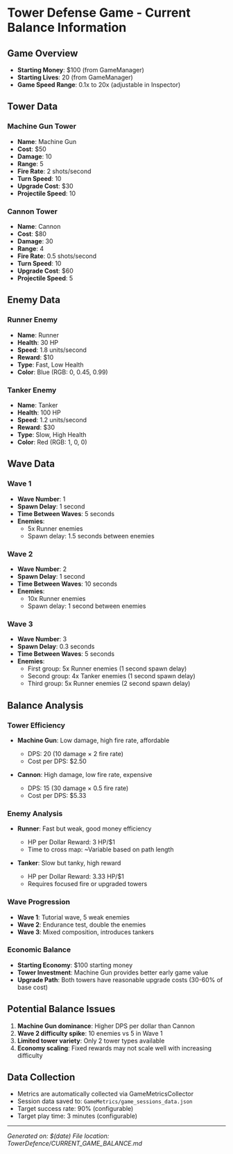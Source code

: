 # Tower Defense Game - Current Balance Information

## Game Overview
- **Starting Money**: $100 (from GameManager)
- **Starting Lives**: 20 (from GameManager)
- **Game Speed Range**: 0.1x to 20x (adjustable in Inspector)

## Tower Data

### Machine Gun Tower
- **Name**: Machine Gun
- **Cost**: $50
- **Damage**: 10
- **Range**: 5
- **Fire Rate**: 2 shots/second
- **Turn Speed**: 10
- **Upgrade Cost**: $30
- **Projectile Speed**: 10

### Cannon Tower
- **Name**: Cannon
- **Cost**: $80
- **Damage**: 30
- **Range**: 4
- **Fire Rate**: 0.5 shots/second
- **Turn Speed**: 10
- **Upgrade Cost**: $60
- **Projectile Speed**: 5

## Enemy Data

### Runner Enemy
- **Name**: Runner
- **Health**: 30 HP
- **Speed**: 1.8 units/second
- **Reward**: $10
- **Type**: Fast, Low Health
- **Color**: Blue (RGB: 0, 0.45, 0.99)

### Tanker Enemy
- **Name**: Tanker
- **Health**: 100 HP
- **Speed**: 1.2 units/second
- **Reward**: $30
- **Type**: Slow, High Health
- **Color**: Red (RGB: 1, 0, 0)

## Wave Data

### Wave 1
- **Wave Number**: 1
- **Spawn Delay**: 1 second
- **Time Between Waves**: 5 seconds
- **Enemies**: 
  - 5x Runner enemies
  - Spawn delay: 1.5 seconds between enemies

### Wave 2
- **Wave Number**: 2
- **Spawn Delay**: 1 second
- **Time Between Waves**: 10 seconds
- **Enemies**: 
  - 10x Runner enemies
  - Spawn delay: 1 second between enemies

### Wave 3
- **Wave Number**: 3
- **Spawn Delay**: 0.3 seconds
- **Time Between Waves**: 5 seconds
- **Enemies**: 
  - First group: 5x Runner enemies (1 second spawn delay)
  - Second group: 4x Tanker enemies (1 second spawn delay)
  - Third group: 5x Runner enemies (2 second spawn delay)

## Balance Analysis

### Tower Efficiency
- **Machine Gun**: Low damage, high fire rate, affordable
  - DPS: 20 (10 damage × 2 fire rate)
  - Cost per DPS: $2.50
  
- **Cannon**: High damage, low fire rate, expensive
  - DPS: 15 (30 damage × 0.5 fire rate)
  - Cost per DPS: $5.33

### Enemy Analysis
- **Runner**: Fast but weak, good money efficiency
  - HP per Dollar Reward: 3 HP/$1
  - Time to cross map: ~Variable based on path length
  
- **Tanker**: Slow but tanky, high reward
  - HP per Dollar Reward: 3.33 HP/$1
  - Requires focused fire or upgraded towers

### Wave Progression
- **Wave 1**: Tutorial wave, 5 weak enemies
- **Wave 2**: Endurance test, double the enemies
- **Wave 3**: Mixed composition, introduces tankers

### Economic Balance
- **Starting Economy**: $100 starting money
- **Tower Investment**: Machine Gun provides better early game value
- **Upgrade Path**: Both towers have reasonable upgrade costs (30-60% of base cost)

## Potential Balance Issues
1. **Machine Gun dominance**: Higher DPS per dollar than Cannon
2. **Wave 2 difficulty spike**: 10 enemies vs 5 in Wave 1
3. **Limited tower variety**: Only 2 tower types available
4. **Economy scaling**: Fixed rewards may not scale well with increasing difficulty

## Data Collection
- Metrics are automatically collected via GameMetricsCollector
- Session data saved to: `GameMetrics/game_sessions_data.json`
- Target success rate: 90% (configurable)
- Target play time: 3 minutes (configurable)

---
*Generated on: $(date)*
*File location: TowerDefence/CURRENT_GAME_BALANCE.md*
